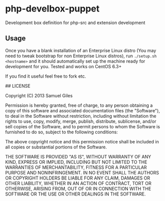 php-develbox-puppet
===================

Development box definition for php-src and extension development

## Usage

Once you have a blank installation of an Enterprise Linux distro (You may need to tweak bootstrap for non Enterprise Linux distros), run `./setup.sh <hostname>` and it should automatically set up the machine ready for development for you.  Tested and works on CentOS 6.3+


If you find it useful feel free to fork etc.

## LICENSE

Copyright (C) 2013 Samuel Giles

Permission is hereby granted, free of charge, to any person obtaining a copy of this software and associated documentation files (the "Software"), to deal in the Software without restriction, including without limitation the rights to use, copy, modify, merge, publish, distribute, sublicense, and/or sell copies of the Software, and to permit persons to whom the Software is furnished to do so, subject to the following conditions:

The above copyright notice and this permission notice shall be included in all copies or substantial portions of the Software.

THE SOFTWARE IS PROVIDED "AS IS", WITHOUT WARRANTY OF ANY KIND, EXPRESS OR IMPLIED, INCLUDING BUT NOT LIMITED TO THE WARRANTIES OF MERCHANTABILITY, FITNESS FOR A PARTICULAR PURPOSE AND NONINFRINGEMENT. IN NO EVENT SHALL THE AUTHORS OR COPYRIGHT HOLDERS BE LIABLE FOR ANY CLAIM, DAMAGES OR OTHER LIABILITY, WHETHER IN AN ACTION OF CONTRACT, TORT OR OTHERWISE, ARISING FROM, OUT OF OR IN CONNECTION WITH THE SOFTWARE OR THE USE OR OTHER DEALINGS IN THE SOFTWARE.
